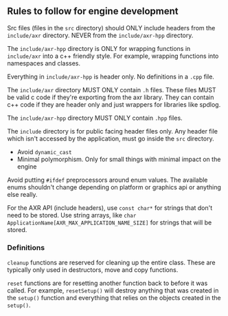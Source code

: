 ## Rules to follow for engine development

Src files (files in the `src` directory) should ONLY include headers from the `include/axr` directory.
NEVER from the `include/axr-hpp` directory.

The `include/axr-hpp` directory is ONLY for wrapping functions in `include/axr` into a c++ friendly style.
For example, wrapping functions into namespaces and classes.

Everything in `include/axr-hpp` is header only. No definitions in a `.cpp` file.

The `include/axr` directory MUST ONLY contain `.h` files. These files MUST be valid c code if they're exporting from the
axr library. They can contain c++ code if they are header only and just wrappers for libraries like spdlog.

The `include/axr-hpp` directory MUST ONLY contain `.hpp` files.

The `include` directory is for public facing header files only.
Any header file which isn't accessed by the application, must go inside the `src` directory.

- Avoid `dynamic_cast`
- Minimal polymorphism. Only for small things with minimal impact on the engine

Avoid putting `#ifdef` preprocessors around enum values. The available enums shouldn't change depending on platform or
graphics api or anything else really.

For the AXR API (include headers), use `const char*` for strings that don't need to be stored.
Use string arrays, like `char ApplicationName[AXR_MAX_APPLICATION_NAME_SIZE]` for strings
that will be stored.

### Definitions

`cleanup` functions are reserved for cleaning up the entire class.
These are typically only used in destructors, move and copy functions.

`reset` functions are for resetting another function back to before it was called.
For example, `resetSetup()` will destroy anything that was created in the `setup()` function and everything that
relies on the objects created in the `setup()`.